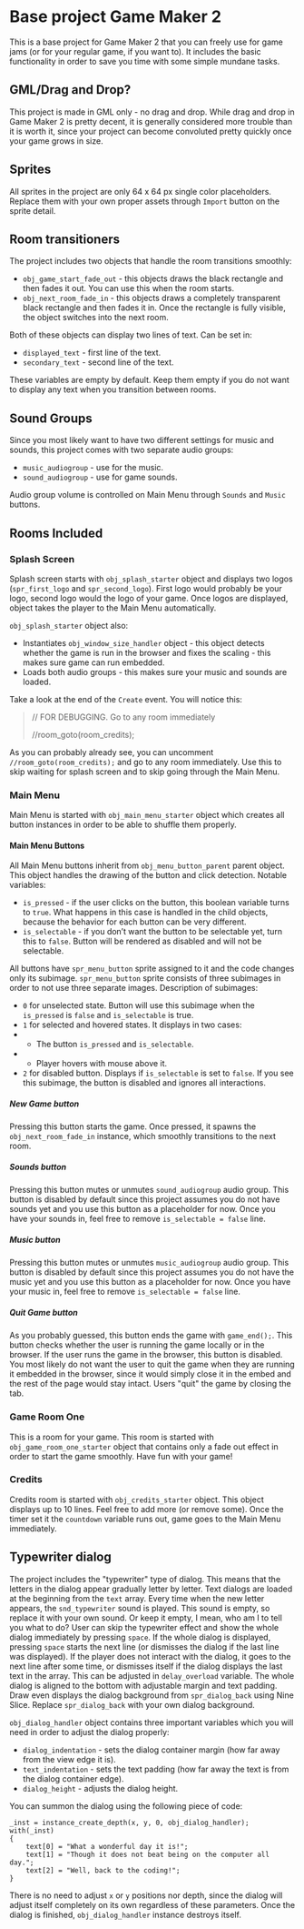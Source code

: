 # Base project Game Maker 2
This is a base project for Game Maker 2 that you can freely use for game jams (or for your regular game, if you want to). It includes the basic functionality in order to save you time with some simple mundane tasks.

## GML/Drag and Drop?
This project is made in GML only - no drag and drop. While drag and drop in Game Maker 2 is pretty decent, it is generally considered more trouble than it is worth it, since your project can become convoluted pretty quickly once your game grows in size.

## Sprites
All sprites in the project are only 64 x 64 px single color placeholders. Replace them with your own proper assets through `Import` button on the sprite detail.

## Room transitioners
The project includes two objects that handle the room transitions smoothly:

* `obj_game_start_fade_out` - this objects draws the black rectangle and then fades it out. You can use this when the room starts. 
* `obj_next_room_fade_in` - this objects draws a completely transparent black rectangle and then fades it in. Once the rectangle is fully visible, the object switches into the next room.

Both of these objects can display two lines of text. Can be set in: 

* `displayed_text` - first line of the text.
* `secondary_text` - second line of the text.

These variables are empty by default. Keep them empty if you do not want to display any text when you transition between rooms.

## Sound Groups
Since you most likely want to have two different settings for music and sounds, this project comes with two separate audio groups:

* `music_audiogroup` - use for the music.
* `sound_audiogroup` - use for game sounds.

Audio group volume is controlled on Main Menu through `Sounds` and `Music` buttons.

## Rooms Included
### Splash Screen
Splash screen starts with `obj_splash_starter` object and displays two logos (`spr_first_logo` and `spr_second_logo`). First logo would probably be your logo, second logo would the logo of your game. Once logos are displayed, object takes the player to the Main Menu automatically.

`obj_splash_starter` object also:

* Instantiates `obj_window_size_handler` object - this object detects whether the game is run in the browser and fixes the scaling - this makes sure game can run embedded.
* Loads both audio groups - this makes sure your music and sounds are loaded.

Take a look at the end of the `Create` event. You will notice this:

> // FOR DEBUGGING. Go to any room immediately
> 
> //room_goto(room_credits);

As you can probably already see, you can uncomment `//room_goto(room_credits);` and go to any room immediately. Use this to skip waiting for splash screen and to skip going through the Main Menu.

### Main Menu
Main Menu is started with `obj_main_menu_starter` object which creates all button instances in order to be able to shuffle them properly.

#### Main Menu Buttons
All Main Menu buttons inherit from `obj_menu_button_parent` parent object. This object handles the drawing of the button and click detection. Notable variables:

* `is_pressed` - if the user clicks on the button, this boolean variable turns to `true`. What happens in this case is handled in the child objects, because the behavior for each button can be very different.
* `is_selectable` - if you don’t want the button to be selectable yet, turn this to `false`. Button will be rendered as disabled and will not be selectable.

All buttons have `spr_menu_button` sprite assigned to it and the code changes only its subimage. `spr_menu_button` sprite consists of three subimages in order to not use three separate images. Description of subimages:

* `0` for unselected state. Button will use this subimage when the `is_pressed` is `false` and `is_selectable` is true.
* `1` for selected and hovered states. It displays in two cases: 
*  * The button `is_pressed` and `is_selectable`.
*  * Player hovers with mouse above it.
* `2` for disabled button. Displays if `is_selectable` is set to `false`. If you see this subimage, the button is disabled and ignores all interactions.

##### New Game button
Pressing this button starts the game. Once pressed, it spawns the `obj_next_room_fade_in` instance, which smoothly transitions to the next room.

##### Sounds button
Pressing this button mutes or unmutes `sound_audiogroup` audio group. This button is disabled by default since this project assumes you do not have sounds yet and you use this button as a placeholder for now.
Once you have your sounds in, feel free to remove `is_selectable = false` line.

##### Music button
Pressing this button mutes or unmutes `music_audiogroup` audio group. This button is disabled by default since this project assumes you do not have the music yet and you use this button as a placeholder for now.
Once you have your music in, feel free to remove `is_selectable = false` line.

##### Quit Game button
As you probably guessed, this button ends the game with `game_end();`. This button checks whether the user is running the game locally or in the browser. If the user runs the game in the browser, this button is disabled. You most likely do not want the user to quit the game when they are running it embedded in the browser, since it would simply close it in the embed and the rest of the page would stay intact. Users "quit" the game by closing the tab.

### Game Room One
This is a room for your game. This room is started with `obj_game_room_one_starter` object that contains only a fade out effect in order to start the game smoothly. Have fun with your game!

### Credits
Credits room is started with `obj_credits_starter` object. This object displays up to 10 lines. Feel free to add more (or remove some). Once the timer set it the `countdown` variable runs out, game goes to the Main Menu immediately.

## Typewriter dialog
The project includes the "typewriter" type of dialog. This means that the letters in the dialog appear gradually letter by letter. Text dialogs are loaded at the beginning from the `text` array. 
Every time when the new letter appears, the `snd_typewriter` sound is played. This sound is empty, so replace it with your own sound. Or keep it empty, I mean, who am I to tell you what to do? 
User can skip the typewriter effect and show the whole dialog immediately by pressing `space`. If the whole dialog is displayed, pressing `space` starts the next line (or dismisses the dialog if the last line was displayed). 
If the player does not interact with the dialog, it goes to the next line after some time, or dismisses itself if the dialog displays the last text in the array. This can be adjusted in `delay_overload` variable.
The whole dialog is aligned to the bottom with adjustable margin and text padding. Draw even displays the dialog background from `spr_dialog_back` using Nine Slice. Replace `spr_dialog_back` with your own dialog background.

`obj_dialog_handler` object contains three important variables which you will need in order to adjust the dialog properly:

* `dialog_indentation` - sets the dialog container margin (how far away from the view edge it is).
* `text_indentation` - sets the text padding (how far away the text is from the dialog container edge).
* `dialog_height` - adjusts the dialog height.

You can summon the dialog using the following piece of code:
```
_inst = instance_create_depth(x, y, 0, obj_dialog_handler);
with(_inst)
{
	text[0] = "What a wonderful day it is!";
	text[1] = "Though it does not beat being on the computer all day.";
	text[2] = "Well, back to the coding!";
}
```

There is no need to adjust `x` or `y` positions nor depth, since the dialog will adjust itself completely on its own regardless of these parameters. Once the dialog is finished, `obj_dialog_handler` instance destroys itself.
